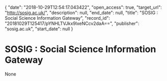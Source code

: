 {
  "date": "2018-10-29T12:54:17.043422", 
  "open_access": true, 
  "target_url": "http://sosig.ac.uk/", 
  "description": null, 
  "end_date": null, 
  "title": "SOSIG : Social Science Information Gateway", 
  "record_id": "20181029T125417/pYNHLTVJkx9lxeNCcv2daA==", 
  "publisher": "sosig.ac.uk", 
  "start_date": null
}

# SOSIG : Social Science Information Gateway

None